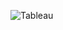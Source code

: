 ![Tableau](https://user-images.githubusercontent.com/114754741/230545778-f1ae8336-de3d-4e95-bf67-565d432b6646.png)
